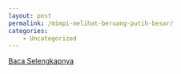 ```yaml
---
layout: post
permalink: /mimpi-melihat-beruang-putih-besar/
categories:
    - Uncategorized
---
```


[Baca Selengkapnya](/07)